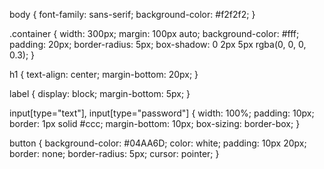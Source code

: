 body {
  font-family: sans-serif;
  background-color: #f2f2f2;
}

.container {
  width: 300px;
  margin: 100px auto;
  background-color: #fff;
  padding: 20px;
  border-radius: 5px;
  box-shadow: 0 2px 5px rgba(0, 0, 0, 0.3);
}

h1 {
  text-align: center;
  margin-bottom: 20px;
}

label {
  display: block;
  margin-bottom: 5px;
}

input[type="text"], input[type="password"] {
  width: 100%;
  padding: 10px;
  border: 1px solid #ccc;
  margin-bottom: 10px;
  box-sizing: border-box;
}

button {
  background-color: #04AA6D;
  color: white;
  padding: 10px 20px;
  border: none;
  border-radius: 5px;
  cursor: pointer;
}

